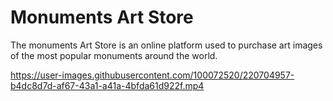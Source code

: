 # Monuments Art Store
The monuments Art Store is an online platform used to purchase art images of the most  popular monuments around the world.


https://user-images.githubusercontent.com/100072520/220704957-b4dc8d7d-af67-43a1-a41a-4bfda61d922f.mp4

